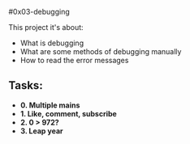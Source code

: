 #0x03-debugging

This project it's about:

- What is debugging
- What are some methods of debugging manually
- How to read the error messages

## Tasks:

- **0. Multiple mains**
- **1. Like, comment, subscribe**
- **2. 0 > 972?**
- **3. Leap year**
